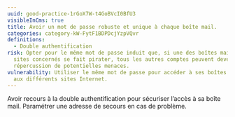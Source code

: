 ```yaml
---
uuid: good-practice-1rGoX7W-t4GoBVcI0BfU3
visibleInCms: true
title: Avoir un mot de passe robuste et unique à chaque boîte mail.
categories: category-kW-FytF1BDPDcjYzpVQvr
definitions:
  - Double authentification
risk: Opter pour le même mot de passe induit que, si une des boîtes mail ou des
  sites concernés se fait pirater, tous les autres comptes peuvent devenir par
  répercussion de potentielles menaces.
vulnerability: Utiliser le même mot de passe pour accéder à ses boîtes mail et
  aux différents sites Internet.
---
```

Avoir recours à la double authentification pour sécuriser l’accès à sa boîte mail.
Paramétrer une adresse de secours en cas de problème.